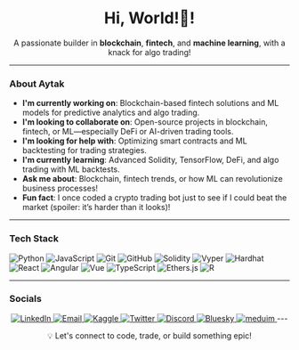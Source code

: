 
<div align="center">
  <h1>Hi, World!👀!</h1>
  <p>A passionate builder in <strong>blockchain</strong>, <strong>fintech</strong>, and <strong>machine learning</strong>, with a knack for algo trading! </p>
</div>

---

### About Aytak
-  **I'm currently working on**: Blockchain-based fintech solutions and ML models for predictive analytics and algo trading.  
-  **I'm looking to collaborate on**: Open-source projects in blockchain, fintech, or ML—especially DeFi or AI-driven trading tools.  
-  **I'm looking for help with**: Optimizing smart contracts and ML backtesting for trading strategies.  
-  **I'm currently learning**: Advanced Solidity, TensorFlow, DeFi, and algo trading with ML backtests.  
-  **Ask me about**: Blockchain, fintech trends, or how ML can revolutionize business processes!    
-  **Fun fact**: I once coded a crypto trading bot just to see if I could beat the market (spoiler: it’s harder than it looks)!

---

###  Tech Stack
![Python](https://img.shields.io/badge/Python-%2314354C.svg?style=flat&logo=python&logoColor=white)
![JavaScript](https://img.shields.io/badge/JavaScript-%23F7DF1E.svg?style=flat&logo=javascript&logoColor=black)
![Git](https://img.shields.io/badge/Git-%23F05033.svg?style=flat&logo=git&logoColor=white)
![GitHub](https://img.shields.io/badge/GitHub-%23121011.svg?style=flat&logo=github&logoColor=white)
![Solidity](https://img.shields.io/badge/Solidity-%23363636.svg?style=flat&logo=solidity&logoColor=white)
![Vyper](https://img.shields.io/badge/Vyper-%23000000.svg?style=flat&logo=vyper&logoColor=white)
![Hardhat](https://img.shields.io/badge/Hardhat-%23F5A800.svg?style=flat&logo=hardhat&logoColor=black)
![React](https://img.shields.io/badge/React-%2320232a.svg?style=flat&logo=react&logoColor=%2361DAFB)
![Angular](https://img.shields.io/badge/Angular-%23DD0031.svg?style=flat&logo=angular&logoColor=white)
![Vue](https://img.shields.io/badge/Vue.js-%2335495e.svg?style=flat&logo=vue.js&logoColor=%234FC08D)
![TypeScript](https://img.shields.io/badge/TypeScript-%23007ACC.svg?style=flat&logo=typescript&logoColor=white)
![Ethers.js](https://img.shields.io/badge/Ethers.js-%23363636.svg?style=flat&logo=ethers&logoColor=white)
![R](https://img.shields.io/badge/R-%23276DC3.svg?style=flat&logo=r&logoColor=white)

---

### Socials
<div align="center">
  <a href="https://linkedin.com/in/aytaknazarpour" target="_blank">
    <img src="https://img.shields.io/badge/LinkedIn-%230077B5.svg?style=flat&logo=linkedin&logoColor=white" alt="LinkedIn" />
  </a>
  <a href="mailto:aytaknazarpour@gmail.com">
    <img src="https://img.shields.io/badge/Email-%23D14836.svg?style=flat&logo=gmail&logoColor=white" alt="Email" />
  </a>
  <a href="https://kaggle.com/Aytaknazarpour" target="_blank">
    <img src="https://img.shields.io/badge/Kaggle-%2320BEFF.svg?style=flat&logo=kaggle&logoColor=white" alt="Kaggle" />
  </a>
  <a href="https://twitter.com/aytaknazarpour" target="_blank">
    <img src="https://img.shields.io/badge/Twitter-%231DA1F2.svg?style=flat&logo=twitter&logoColor=white" alt="Twitter" />
  </a>
  <a href="https://discord.com/users/Aytaknazarpour" target="_blank">
    <img src="https://img.shields.io/badge/Discord-%235865F2.svg?style=flat&logo=discord&logoColor=white" alt="Discord" />
  </a>
  <a href="https://bsky.app/profile/aytaknazarpour.bsky.social" target="_blank">
    <img src="https://img.shields.io/badge/Bluesky-%230286FA.svg?style=flat&logo=bluesky&logoColor=white" alt="Bluesky" />
  </a>
  <a href="https://medium.com/@Aytaknazarpour" target="_blank">
    <img src="https://img.shields.io/badge/medium-%230286FA.svg?style=flat&logo=medium&logoColor=white" alt="meduim" />
  </a>
---


<div align="center">
  <p>💡 Let's connect to code, trade, or build something epic! </p>
</div>

